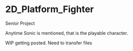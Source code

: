 # 2D_Platform_Fighter
Senior Project

Anytime Sonic is mentioned, that is the playable character. 

WIP getting posted. Need to transfer files

